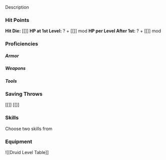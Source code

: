 Description

### **Hit Points**
**Hit Die:** [[]]
**HP at 1st Level:** ? + [[]] mod
**HP per Level After 1st:** ? + [[]] mod

### **Proficiencies**
##### **Armor**

##### **Weapons**

##### **Tools**


### **Saving Throws**
[[]]
[[]]

### **Skills**
Choose two skills from 

### **Equipment**


![[Druid Level Table]]